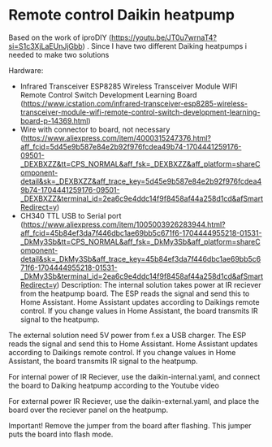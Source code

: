 # Remote control Daikin heatpump
Based on the work of iproDIY (https://youtu.be/JT0u7wrnaT4?si=S1c3XjLaEUnJjGbb) . 
Since I have two different Daiking heatpumps i needed to make two solutions

Hardware:
- Infrared Transceiver ESP8285 Wireless Transceiver Module WIFI Remote Control Switch Development Learning Board (https://www.icstation.com/infrared-transceiver-esp8285-wireless-transceiver-module-wifi-remote-control-switch-development-learning-board-p-14369.html)
- Wire with connector to board, not necessary (https://www.aliexpress.com/item/4000315247376.html?aff_fcid=5d45e9b587e84e2b92f976fcdea49b74-1704441259176-09501-_DEXBXZZ&tt=CPS_NORMAL&aff_fsk=_DEXBXZZ&aff_platform=shareComponent-detail&sk=_DEXBXZZ&aff_trace_key=5d45e9b587e84e2b92f976fcdea49b74-1704441259176-09501-_DEXBXZZ&terminal_id=2ea6c9e4ddc14f9f8458af44a258d1cd&afSmartRedirect=y)
- CH340 TTL USB to Serial port (https://www.aliexpress.com/item/1005003926283944.html?aff_fcid=45b84ef3da7f446dbc1ae69bb5c671f6-1704444955218-01531-_DkMy3Sb&tt=CPS_NORMAL&aff_fsk=_DkMy3Sb&aff_platform=shareComponent-detail&sk=_DkMy3Sb&aff_trace_key=45b84ef3da7f446dbc1ae69bb5c671f6-1704444955218-01531-_DkMy3Sb&terminal_id=2ea6c9e4ddc14f9f8458af44a258d1cd&afSmartRedirect=y)
Description:
The internal solution takes power at IR reciever from the heatpump board. The ESP reads the signal and send this to Home Assistant. Home Assistant updates according to Daikings remote control. If you change values in Home Assistant, the board transmits IR signal to the heatpump.

The external solution need 5V power from f.ex a USB charger. The ESP reads the signal and send this to Home Assistant. Home Assistant updates according to Daikings remote control. If you change values in Home Assistant, the board transmits IR signal to the heatpump.



For internal power of IR Reciever, use the daikin-internal.yaml, and connect the board to Daiking heatpump according to the Youtube video

For external power IR Reciever, use the daikin-external.yaml, and place the board over the reciever panel on the heatpump.

Important! Remove the jumper from the board after flashing. This jumper puts the board into flash mode.